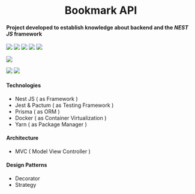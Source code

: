 # <div align="center"> Bookmark API  </div> #
#### Project developed to establish knowledge about backend and the ***NEST JS*** framework ####

![](https://img.shields.io/badge/NestJS-red) ![](https://img.shields.io/badge/Jest-green) ![](https://img.shields.io/badge/Prisma-grey) ![](https://img.shields.io/badge/Docker-blue) ![](https://img.shields.io/badge/Yarn-lightblue)

![](https://img.shields.io/badge/MVC-Model_View_Controller-yellow)

![](https://img.shields.io/badge/Decorator-lightred) ![](https://img.shields.io/badge/Strategy-lightgrey)

#### Technologies ####
- Nest JS ( as Framework )
- Jest & Pactum ( as Testing Framework )
- Prisma ( as ORM )
- Docker ( as Container Virtualization )
- Yarn ( as Package Manager ) 

    
#### Architecture ####
- MVC ( Model View Controller )


#### Design Patterns ####
- Decorator
- Strategy
